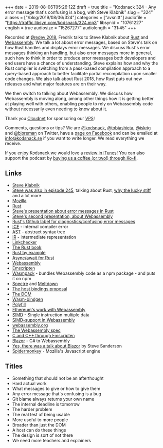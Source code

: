 +++
date = 2019-08-06T05:26:12Z
draft = true
title = "Kodsnack 324 - Any error message that's confusing is a bug, with Steve Klabnik"
slug = "324"
aliases = ["/blog/2019/08/06/324"]
categories = ["avsnitt"]
audiofile = "https://traffic.libsyn.com/kodsnack/324.mp3"
libsynid = "10761227"
english = true
audiosize = "15267277"
audiolength = "31:45"
+++

Recorded at [Øredev 2018](https://oredev.org/2018/home), Fredrik talks to Steve Klabnik about [Rust](https://en.wikipedia.org/wiki/Rust_%28programming_language%29) and [Webassembly](https://en.wikipedia.org/wiki/WebAssembly). We talk a lot about error messages, based on Steve's talk on how Rust handles and displays error messages. We discuss Rust's error messages thinking an handling, but also error messages more in general, such how to think in order to produce error messages both developers and end users have a chance of understanding. Steve explains how and why the Rust compiler is switching from a pass-based compilation approach to a query-based approach to better facilitate partial recompilation upon smaller code changes. We also talk about Rust 2018, how Rust puts out new releases and what major features are on their way.

We then switch to talking about Webassembly. We discuss how Webassembly is moving along, among other things how it is getting better at playing well with others, enabling people to rely on Webassembly code without necessarily even needing to know about it.

Thank you [Cloudnet](http://www.cloudnet.se) for sponsoring our [VPS](http://en.wikipedia.org/wiki/Virtual_private_server)!

Comments, questions or tips? We are [@kodsnack](https://www.twitter.com/kodsnack), [@tobiashieta](https://www.twitter.com/tobiashieta), [@iskrig](https://www.twitter.com/iskrig) and [@bjoreman](https://www.twitter.com/bjoreman) on Twitter, have a [page on Facebook](https://www.facebook.com/kodsnack) and can be emailed at [info@kodsnack.se](mailto:info@kodsnack.se) if you want to write longer. We read everything we receive.

If you enjoy Kodsnack we would love a [review in iTunes](http://itunes.apple.com/se/podcast/kodsnack/id561631498?l=en)! You can also support the podcast by <a href="https://ko-fi.com/kodsnack" rel="payment">buying us a coffee (or two!) through Ko-fi</a>.

## Links ##
* [Steve Klabnik](https://www.steveklabnik.com/)
* [Steve was also in episode 245](https://kodsnack.se/international/245/), talking about Rust, [why the lucky stiff](https://en.wikipedia.org/wiki/Why_the_lucky_stiff) and a lot more
* [Mozilla](https://en.wikipedia.org/wiki/Mozilla)
* [Rust](https://en.wikipedia.org/wiki/Rust_%28programming_language%29)
* [Steve's presentation about error messages in Rust](https://vimeo.com/302600508)
* [Steve's second presentation, about Webassembly](https://vimeo.com/311650225)
* [Rust's Github label for diagnostics/confusing error messages](https://github.com/rust-lang/rust/labels/A-diagnostics)
* [ICE](https://rust-lang.github.io/rustc-guide/compiler-debugging.html) - internal compiler error
* [AST](https://en.wikipedia.org/wiki/Abstract_syntax_tree) - abstract syntax tree
* [IR](https://en.wikipedia.org/wiki/Intermediate_representation) - intermediate representation
* [Linkchecker](https://github.com/rust-lang/rust/tree/master/src/tools/linkchecker)
* [The Rust book](https://doc.rust-lang.org/book/)
* [Rust by example](https://doc.rust-lang.org/stable/rust-by-example/)
* [Async/await for Rust](https://rust-lang.github.io/async-book/)
* [Webassembly](https://en.wikipedia.org/wiki/WebAssembly)
* [Emscripten](https://en.wikipedia.org/wiki/Emscripten)
* [Wasmpack](https://rustwasm.github.io/wasm-pack/) - bundles Webassembly code as a npm package - and puts it on npm
* [Spectre](https://en.wikipedia.org/wiki/Spectre_%28security_vulnerability%29) and [Meltdown](https://en.wikipedia.org/wiki/Meltdown_%28security_vulnerability%29)
* [The host bindings proposal](https://github.com/WebAssembly/webidl-bindings)
* [The DOM](https://en.wikipedia.org/wiki/Document_Object_Model)
* [Wasm-bindgen](https://github.com/rustwasm/wasm-bindgen)
* [Polyfill](https://en.wikipedia.org/wiki/Polyfill_%28programming%29)
* [Ethereum's work with Webassembly](https://github.com/ewasm)
* [SIMD](https://en.wikipedia.org/wiki/SIMD) - Single instruction multiple data
* [SIMD-support in Webassembly](https://github.com/WebAssembly/simd/blob/master/proposals/simd/SIMD.md)
* [webassembly.org](https://webassembly.org/)
* [The Webassembly spec](https://webassembly.github.io/spec/core/index.html)
* [C and C++ through Emscripten](https://medium.com/@tdeniffel/pragmatic-compiling-from-c-to-webassembly-a-guide-a496cc5954b8)
* [Blazor](https://dotnet.microsoft.com/apps/aspnet/web-apps/client) - C# to Webassembly
* [Yes, there was a talk about Blazor](https://vimeo.com/302686555) by Steve Sanderson
* [Spidermonkey](https://developer.mozilla.org/en-US/docs/Mozilla/Projects/SpiderMonkey) - Mozilla's Javascript engine

## Titles ##
* Something that should not be an afterthought
* Hard actual work
* What messages to give or how to give them
* Any error message that's confusing is a bug
* Git blame always returns your own name
* The internal deadline is tomorrow
* The harder problem
* The real test of being usable
* More useful to more people
* Broader than just the DOM
* A host can do these things
* The design is sort of not there
* We need more teachers and explainers